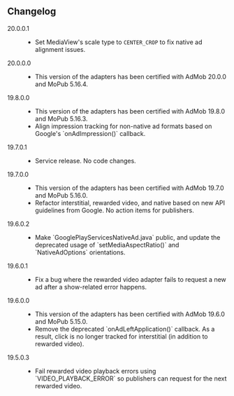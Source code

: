 ## Changelog
<dl>
  <dt type="adapter-version" label="certified-width_5.16.4">20.0.0.1</dt>
  <dd>
    <ul type="change-logs">
    	<li>Set MediaView's scale type to <code>CENTER_CROP</code> to fix native ad alignment issues.</li>
    </ul>
  </dd>

  <dt type="adapter-version" label="certified-with_5.16.4">20.0.0.0</dt>
  <dd>
    <ul type="change-logs">
    	<li>This version of the adapters has been certified with AdMob 20.0.0 and MoPub 5.16.4.</li>
    </ul>
  </dd>

  <dt type="adapter-version" label="certified-with_5.16.3">19.8.0.0</dt>
  <dd>
    <ul type="change-logs">
    	<li>This version of the adapters has been certified with AdMob 19.8.0 and MoPub 5.16.3.</li>
    	<li>Align impression tracking for non-native ad formats based on Google's `onAdImpression()` callback.</li>
    </ul>
  </dd>

  <dt type="adapter-version" label="certified-with_5.16.3">19.7.0.1</dt>
  <dd>
    <ul type="change-logs">
    	<li>Service release. No code changes.</li>
    </ul>
  </dd>

  <dt title="adapter-version" label="certified-with_5.16.0">19.7.0.0</dt>
  <dd>
    <ul title="change-logs">
    	<li>This version of the adapters has been certified with AdMob 19.7.0 and MoPub 5.16.0.</li>
    	<li>Refactor interstitial, rewarded video, and native based on new API guidelines from Google. No action items for publishers.</li>
    </ul>
  </dd>

  <dt title="adapter-version" label="certified-with_5.16.0">19.6.0.2</dt>
  <dd>
    <ul title="change-logs">
    	<li>Make `GooglePlayServicesNativeAd.java` public, and update the deprecated usage of `setMediaAspectRatio()` and `NativeAdOptions` orientations.</li>
    </ul>
  </dd>

  <dt title="adapter-version" label="certified-with_5.16.0">19.6.0.1</dt>
  <dd>
    <ul title="change-logs">
    	<li>Fix a bug where the rewarded video adapter fails to request a new ad after a show-related error happens.</li>
    </ul>
  </dd>

  <dt title="adapter-version" label="certified-with_5.15.0">19.6.0.0</dt>
  <dd>
    <ul title="change-logs">
    	<li>This version of the adapters has been certified with AdMob 19.6.0 and MoPub 5.15.0.</li>
    	<li>Remove the deprecated `onAdLeftApplication()` callback. As a result, click is no longer tracked for interstitial (in addition to rewarded video).</li>
    </ul>
  </dd>

  <dt title="adapter-version" label="certified-with_5.15.0">19.5.0.3</dt>
  <dd>
    <ul title="change-logs">
    	<li>Fail rewarded video playback errors using `VIDEO_PLAYBACK_ERROR` so publishers can request for the next rewarded video.</li>
    </ul>
  </dd>
</dl>
